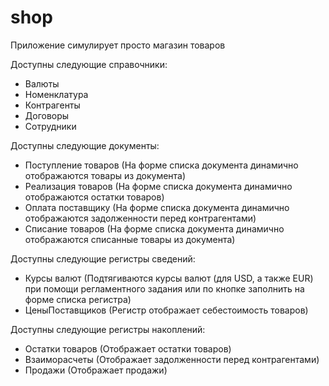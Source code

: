 # shop
Приложение симулирует просто магазин товаров

Доступны следующие справочники:
- Валюты
- Номенклатура
- Контрагенты
- Договоры
- Сотрудники

Доступны следующие документы:
- Поступление товаров (На форме списка документа динамично отображаются товары из документа)
- Реализация товаров (На форме списка документа динамично отображаются остатки товаров)
- Оплата поставщику (На форме списка документа динамично отображаются задолженности перед контрагентами)
- Списание товаров (На форме списка документа динамично отображаются списанные товары из документа)

Доступны следующие регистры сведений:
- Курсы валют (Подтягиваются курсы валют (для USD, а также EUR) при помощи регламентного задания или по кнопке заполнить на форме списка регистра)
- ЦеныПоставщиков (Регистр отображает себестоимость товаров)

Доступны следующие регистры накоплений:
- Остатки товаров (Отображает остатки товаров)
- Взаиморасчеты (Отображает задолженности перед контрагентами)
- Продажи (Отображает продажи)
